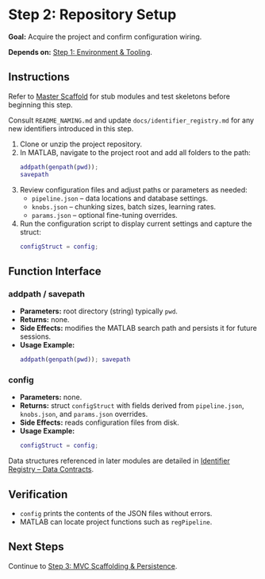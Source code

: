 # Step 2: Repository Setup

**Goal:** Acquire the project and confirm configuration wiring.

**Depends on:** [Step 1: Environment & Tooling](step01_environment_tooling.md).

## Instructions
Refer to [Master Scaffold](master_scaffold.md) for stub modules and test skeletons before beginning this step.

Consult `README_NAMING.md` and update `docs/identifier_registry.md` for any new identifiers introduced in this step.

1. Clone or unzip the project repository.
2. In MATLAB, navigate to the project root and add all folders to the path:
   ```matlab
   addpath(genpath(pwd));
   savepath
   ```
3. Review configuration files and adjust paths or parameters as needed:
   - `pipeline.json` – data locations and database settings.
   - `knobs.json` – chunking sizes, batch sizes, learning rates.
   - `params.json` – optional fine-tuning overrides.
4. Run the configuration script to display current settings and capture the struct:
   ```matlab
   configStruct = config;
   ```

## Function Interface
### addpath / savepath
- **Parameters:** root directory (string) typically `pwd`.
- **Returns:** none.
- **Side Effects:** modifies the MATLAB search path and persists it for future sessions.
- **Usage Example:**
  ```matlab
  addpath(genpath(pwd)); savepath
  ```

### config
- **Parameters:** none.
- **Returns:** struct `configStruct` with fields derived from `pipeline.json`, `knobs.json`, and `params.json` overrides.
- **Side Effects:** reads configuration files from disk.
- **Usage Example:**
  ```matlab
  configStruct = config;
  ```

Data structures referenced in later modules are detailed in [Identifier Registry – Data Contracts](identifier_registry.md#data-contracts).

## Verification
- `config` prints the contents of the JSON files without errors.
- MATLAB can locate project functions such as `regPipeline`.

## Next Steps
Continue to [Step 3: MVC Scaffolding & Persistence](step03_mvc_scaffolding.md).
